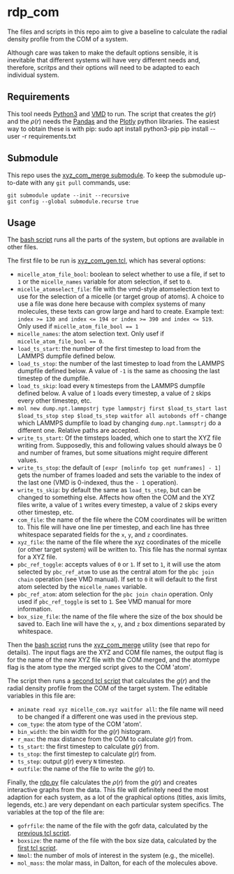 # rdp\_com


The files and scripts in this repo aim to give a baseline to calculate the radial density profile from the COM of a system.

Although care was taken to make the default options sensible, it is inevitable that different systems will have very different needs and, therefore, scritps and their options will need to be adapted to each individual system.

## Requirements

This tool needs [Python3][python] and [VMD][vmd] to run. The script that creates the <i>g</i>(<i>r</i>) and the <i>ρ</i>(<i>r</i>) needs the [Pandas][pandas] and the [Plotly][plotly] python libraries. The easiest way to obtain these is with pip:
    sudo apt install python3-pip
    pip install --user -r requirements.txt

## Submodule

This repo uses the [xyz\_com\_merge submodule][xyzcommerge]. To keep the submodule up-to-date with any `git pull` commands, use:

    git submodule update --init --recursive
    git config --global submodule.recurse true

## Usage

The [bash script][script] runs all the parts of the system, but options are available in other files.

The first file to be run is [xyz\_com\_gen.tcl][tcl1], which has several options:
- `micelle_atom_file_bool`: boolean to select whether to use a file, if set to `1` or the `micelle_names` variable for atom selection, if set to `0`.
- `micelle_atomselect_file`: file with the vmd-style atomselection text to use for the selection of a micelle (or target group of atoms). A choice to use a file was done here because with complex systems of many molecules, these texts can grow large and hard to create. Example text: `index >= 130 and index <= 194 or index >= 390 and index <= 519`. Only used if `micelle_atom_file_bool == 1`
- `micelle_names`: the atom selection text. Only usef if `micelle_atom_file_bool == 0`.
- `load_ts_start`: the number of the first timestep to load from the LAMMPS dumpfile defined below.
- `load_ts_stop`: the number of the last timestep to load from the LAMMPS dumpfile defined below. A value of `-1` is the same as choosing the last timestep of the dumpfile.
- `load_ts_skip`: load every `N` timesteps from the LAMMPS dumpfile defined below. A value of `1` loads every timestep, a value of `2` skips every other timestep, etc.
- `mol new dump.npt.lammpstrj type lammpstrj first $load_ts_start last $load_ts_stop step $load_ts_step waitfor all autobonds off` - change which LAMMPS dumpfile to load by changing `dump.npt.lammsptrj` do a different one. Relative paths are accepted.
- `write_ts_start`: Of the timsteps loaded, which one to start the XYZ file writing from. Supposedly, this and following values should always be 0 and number of frames, but some situations might require different values.
- `write_ts_stop`: the default of `[expr [molinfo top get numframes] - 1]` gets the number of frames loaded and sets the variable to the index of the last one (VMD is 0-indexed, thus the `- 1` operation).
- `write_ts_skip`: by default the same as `load_ts_step`, but can be changed to something else. Affects how often the COM and the XYZ files write, a value of `1` writes every timestep, a value of `2` skips every other timestep, etc.
- `com_file`: the name of the file where the COM coordinates will be written to. This file will have one line per timestep, and each line has three whitespace separated fields for the `x`, `y`, and `z` coordinates.
- `xyz_file`: the name of the file where the xyz coordinates of the micelle (or other target system) will be written to. This file has the normal syntax for a XYZ file.
- `pbc_ref_toggle`: accepts values of `0` or `1`. If set to `1`, it will use the atom selected by `pbc_ref_atom` to use as the central atom for the `pbc join chain` operation (see VMD manual). If set to `0` it will default to the first atom selected by the `micelle_names` variable.
- `pbc_ref_atom`: atom selection for the `pbc join chain` operation. Only used if `pbc_ref_toggle` is set to `1`. See VMD manual for more information.
- `box_size_file`: the name of the file where the size of the box should be saved to.
Each line will have the `x`, `y`, and `z` box dimentions separated by whitespace.

Then the [bash script][script] runs the [xyz\_com\_merge][xyzcommerge] utility (see that repo for details). The input flags are the XYZ and COM file names, the output flag is for the name of the new XYZ file with the COM merged, and the atomtype flag is the atom type the merged script gives to the COM 'atom'.

The script then runs a [second tcl script][tcl2] that calculates the <i>g</i>(<i>r</i>) and the radial density profile from the COM of the target system. The editable variables in this file are:
- `animate read xyz micelle_com.xyz waitfor all`: the file name will need to be changed if a different one was used in the previous step.
- `com_type`: the atom type of the COM 'atom'.
- `bin_width`: the bin width for the <i>g</i>(<i>r</i>) histogram.
- `r_max`: the max distance from the COM to calculate <i>g</i>(<i>r</i>) from.
- `ts_start`: the first timestep to calculate <i>g</i>(<i>r</i>) from.
- `ts_stop`: the first timestep to calculate <i>g</i>(<i>r</i>) from.
- `ts_step`: output <i>g</i>(<i>r</i>) every `N` timestep.
- `outfile`: the name of the file to write the <i>g</i>(<i>r</i>) to.

Finally, the [rdp.py][rdp] file calculates the <i>ρ</i>(<i>r</i>) from the <i>g</i>(<i>r</i>) and creates interactive graphs from the data.
This file will definitely need the most adaption for each system, as a lot of the graphical options (titles, axis limits, legends, etc.) are very dependant on each particular system specifics.
The variables at the top of the file are:
- `gofrfile`: the name of the file with the gofr data, calculated by the [previous tcl script][tcl2].
- `boxsize`: the name of the file with the box size data, calculated by the [first tcl script][tcl1].
- `Nmol`: the number of mols of interest in the system (e.g., the micelle).
- `mol_mass`: the molar mass, in Dalton, for each of the molecules above.



[python]: <https://www.python.org/downloads/> (Download Python 3)
[vmd]: <https://www.ks.uiuc.edu/Research/vmd/> (Visual Molecular Dynamics)
[pandas]: <https://pandas.pydata.org/> (Pandas python library)
[plotly]: <https://plotly.com/python/getting-started/> (Plotly python library)
[xyzcommerge]: <https://github.com/RuiApostolo/xyz_com_merge> (xyz\_com\_merge github)
[script]: <./rdp_com.sh> (bash script)
[tcl1]: <./xyz_com_gen.tcl> (xyz generator tcl script) 
[tcl2]: <./rm_com_gofr.tcl> (gofr tcl script)
[rdp]: <./rdp.py> (rdp python file)
